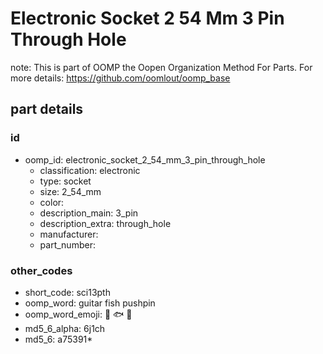 # Electronic Socket 2 54 Mm 3 Pin Through Hole  

note: This is part of OOMP the Oopen Organization Method For Parts. For more details: https://github.com/oomlout/oomp_base

##  part details





### id
* oomp_id: electronic_socket_2_54_mm_3_pin_through_hole
  * classification: electronic
  * type: socket
  * size: 2_54_mm
  * color: 
  * description_main: 3_pin
  * description_extra: through_hole
  * manufacturer: 
  * part_number: 

### other_codes
* short_code: sci13pth
* oomp_word: guitar fish pushpin
* oomp_word_emoji: :guitar: :fish: :pushpin:
* md5_6_alpha: 6j1ch
* md5_6: a75391* 